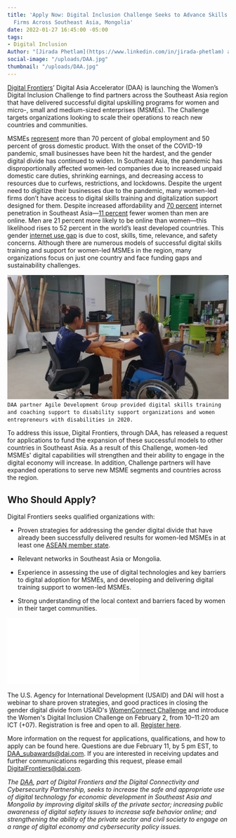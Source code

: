 ```yaml
---
title: 'Apply Now: Digital Inclusion Challenge Seeks to Advance Skills of Women-Led
  Firms Across Southeast Asia, Mongolia'
date: 2022-01-27 16:45:00 -05:00
tags:
- Digital Inclusion
Author: "[Jirada Phetlam](https://www.linkedin.com/in/jirada-phetlam) and [Kate Heuisler](https://www.linkedin.com/in/kate-heuisler-1745326)"
social-image: "/uploads/DAA.jpg"
thumbnail: "/uploads/DAA.jpg"
---
```


[Digital Frontiers](https://www.dai.com/our-work/projects/worldwide-digital-frontiers-df)’ Digital Asia Accelerator (DAA) is launching the Women’s Digital Inclusion Challenge to find partners across the Southeast Asia region that have delivered successful digital upskilling programs for women and micro-, small and medium-sized enterprises (MSMEs). The Challenge targets organizations looking to scale their operations to reach new countries and communities.

MSMEs [represent](https://www.ilo.org/empent/whatsnew/WCMS_749275/lang--en/index.htm) more than 70 percent of global employment and 50 percent of gross domestic product. With the onset of the COVID-19 pandemic, small businesses have been hit the hardest, and the gender digital divide has continued to widen. In Southeast Asia, the pandemic has disproportionally affected women-led companies due to increased unpaid domestic care duties, shrinking earnings, and decreasing access to resources due to curfews, restrictions, and lockdowns. Despite the urgent need to digitize their businesses due to the pandemic, many women-led firms don’t have access to digital skills training and digitalization support designed for them. Despite increased affordability and [70 percent](https://www.statista.com/statistics/487965/internet-penetration-in-southeast-asian-countries/) internet penetration in Southeast Asia—[11 percent](https://webfoundation.org/2020/03/the-gender-gap-in-internet-access-using-a-women-centred-method/) fewer women than men are online. Men are 21 percent more likely to be online than women—this likelihood rises to 52 percent in the world’s least developed countries. This gender [internet use gap](https://solutionscenter.nethope.org/resources/closing-the-gender-digital-divide) is due to cost, skills, time, relevance, and safety concerns. Although there are numerous models of successful digital skills training and support for women-led MSMEs in the region, many organizations focus on just one country and face funding gaps and sustainability challenges.

![DAA.jpg](/uploads/DAA.jpg)`DAA partner Agile Development Group provided digital skills training and coaching support to disability support organizations and women entrepreneurs with disabilities in 2020.`

To address this issue, Digital Frontiers, through DAA, has released a request for applications to fund the expansion of these successful models to other countries in Southeast Asia. As a result of this Challenge, women-led MSMEs' digital capabilities will strengthen and their ability to engage in the digital economy will increase. In addition, Challenge partners will have expanded operations to serve new MSME segments and countries across the region.

## Who Should Apply?

Digital Frontiers seeks qualified organizations with:

* Proven strategies for addressing the gender digital divide that have already been successfully delivered results for women-led MSMEs in at least one [ASEAN member state](https://asean.org/about-asean/member-states/).

* Relevant networks in Southeast Asia or Mongolia.

* Experience in assessing the use of digital technologies and key barriers to digital adoption for MSMEs, and developing and delivering digital training support to women-led MSMEs.

* Strong understanding of the local context and barriers faced by women in their target communities.

![RFA 2022-01 Women's Digital Inclusion Challenge-dc5ad6.pdf](/uploads/RFA%202022-01%20Women's%20Digital%20Inclusion%20Challenge-dc5ad6.pdf)

The U.S. Agency for International Development (USAID) and DAI will host a webinar to share proven strategies, and good practices in closing the gender digital divide from USAID's [WomenConnect Challenge](https://www.womenconnectchallenge.org/) and introduce the Women's Digital Inclusion Challenge on February 2, from 10–11:20 am ICT (\+07). Registration is free and open to all. [Register here](https://app.livestorm.co/usaid/addressing-southeast-asias-gender-digital-divide-good-practices-and-new-funding-opportunity).

More information on the request for applications, qualifications, and how to apply can be found here. Questions are due February 11, by 5 pm EST, to [DAA_subawards@dai.com](mailto:DAA_subawards@dai.com). If you are interested in receiving updates and further communications regarding this request, please email [DigitalFrontiers@dai.com](mailto:DigitalFrontiers@dai.com).

*The [DAA](https://www.usaid.gov/indo-pacific-vision/fact-sheets/digital-asia-accelerator), part of Digital Frontiers and the Digital Connectivity and Cybersecurity Partnership, seeks to increase the safe and appropriate use of digital technology for economic development in Southeast Asia and Mongolia by improving digital skills of the private sector; increasing public awareness of digital safety issues to increase safe behavior online; and strengthening the ability of the private sector and civil society to engage on a range of digital economy and cybersecurity policy issues.*